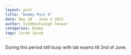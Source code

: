 ```yaml
---
layout: post
title: "Dummy Post 6"
date: May 28 - June 4 2023
author: Siddheshsingh Tanwar
categories: Dummy
tags: lorem ipsum
---
```


During this period still busy with lab exams till 2nd of June.
